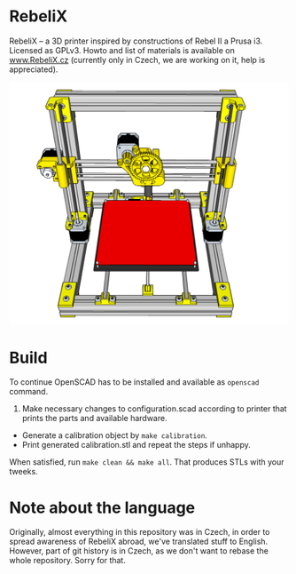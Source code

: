 RebeliX
=======
RebeliX – a 3D printer inspired by constructions of Rebel II a Prusa i3. Licensed as GPLv3. Howto and list of materials is available on www.RebeliX.cz (currently only in Czech, we are working on it, help is appreciated).

![RebeliX](Rebelix_render.png "Preview of assembled printer" )

Build
=====

To continue OpenSCAD has to be installed and available as `openscad` command.

1. Make necessary changes to configuration.scad according to printer that prints the parts and available hardware. 
* Generate a calibration object by `make calibration`.
* Print generated calibration.stl and repeat the steps if unhappy.

When satisfied, run `make clean && make all`. That produces STLs with your tweeks.

Note about the language
=======================

Originally, almost everything in this repository was in Czech, in order to spread awareness of RebeliX abroad, we've translated stuff to English. However, part of git history is in Czech, as we don't want to rebase the whole repository. Sorry for that.
